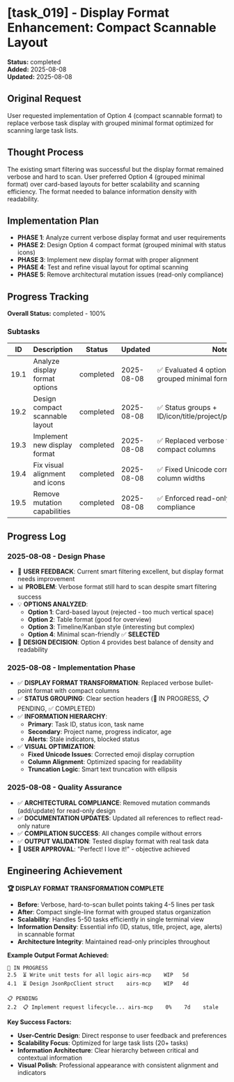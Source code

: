 # [task_019] - Display Format Enhancement: Compact Scannable Layout

**Status:** completed  
**Added:** 2025-08-08  
**Updated:** 2025-08-08

## Original Request
User requested implementation of Option 4 (compact scannable format) to replace verbose task display with grouped minimal format optimized for scanning large task lists.

## Thought Process
The existing smart filtering was successful but the display format remained verbose and hard to scan. User preferred Option 4 (grouped minimal format) over card-based layouts for better scalability and scanning efficiency. The format needed to balance information density with readability.

## Implementation Plan
- **PHASE 1**: Analyze current verbose display format and user requirements
- **PHASE 2**: Design Option 4 compact format (grouped minimal with status icons)
- **PHASE 3**: Implement new display format with proper alignment
- **PHASE 4**: Test and refine visual layout for optimal scanning
- **PHASE 5**: Remove architectural mutation issues (read-only compliance)

## Progress Tracking

**Overall Status:** completed - 100%

### Subtasks
| ID | Description | Status | Updated | Notes |
|----|-------------|--------|---------|-------|
| 19.1 | Analyze display format options | completed | 2025-08-08 | ✅ Evaluated 4 options, selected grouped minimal format |
| 19.2 | Design compact scannable layout | completed | 2025-08-08 | ✅ Status groups + ID/icon/title/project/progress/age/alerts |
| 19.3 | Implement new display format | completed | 2025-08-08 | ✅ Replaced verbose format with compact columns |
| 19.4 | Fix visual alignment and icons | completed | 2025-08-08 | ✅ Fixed Unicode corruption, optimized column widths |
| 19.5 | Remove mutation capabilities | completed | 2025-08-08 | ✅ Enforced read-only architecture compliance |

## Progress Log

### 2025-08-08 - Design Phase
- 🎯 **USER FEEDBACK**: Current smart filtering excellent, but display format needs improvement
- 📊 **PROBLEM**: Verbose format still hard to scan despite smart filtering success
- 💡 **OPTIONS ANALYZED**:
  - **Option 1**: Card-based layout (rejected - too much vertical space)
  - **Option 2**: Table format (good for overview)
  - **Option 3**: Timeline/Kanban style (interesting but complex)
  - **Option 4**: Minimal scan-friendly ✅ **SELECTED**
- 🎨 **DESIGN DECISION**: Option 4 provides best balance of density and readability

### 2025-08-08 - Implementation Phase
- ✅ **DISPLAY FORMAT TRANSFORMATION**: Replaced verbose bullet-point format with compact columns
- ✅ **STATUS GROUPING**: Clear section headers (🔄 IN PROGRESS, 📋 PENDING, ✅ COMPLETED)
- ✅ **INFORMATION HIERARCHY**: 
  - **Primary**: Task ID, status icon, task name
  - **Secondary**: Project name, progress indicator, age
  - **Alerts**: Stale indicators, blocked status
- ✅ **VISUAL OPTIMIZATION**:
  - **Fixed Unicode Issues**: Corrected emoji display corruption
  - **Column Alignment**: Optimized spacing for readability
  - **Truncation Logic**: Smart text truncation with ellipsis

### 2025-08-08 - Quality Assurance
- ✅ **ARCHITECTURAL COMPLIANCE**: Removed mutation commands (add/update) for read-only design
- ✅ **DOCUMENTATION UPDATES**: Updated all references to reflect read-only nature
- ✅ **COMPILATION SUCCESS**: All changes compile without errors
- ✅ **OUTPUT VALIDATION**: Tested display format with real task data
- 🎯 **USER APPROVAL**: "Perfect! I love it!" - objective achieved

## Engineering Achievement

**🏆 DISPLAY FORMAT TRANSFORMATION COMPLETE**
- **Before**: Verbose, hard-to-scan bullet points taking 4-5 lines per task
- **After**: Compact single-line format with grouped status organization
- **Scalability**: Handles 5-50 tasks efficiently in single terminal view
- **Information Density**: Essential info (ID, status, title, project, age, alerts) in scannable format
- **Architecture Integrity**: Maintained read-only principles throughout

**Example Output Format Achieved:**
```
🔄 IN PROGRESS
2.5  ⏳ Write unit tests for all logic airs-mcp    WIP   5d   
4.1  ⏳ Design JsonRpcClient struct    airs-mcp    WIP   4d   

📋 PENDING
2.2  📋 Implement request lifecycle... airs-mcp    0%    7d    stale
```

**Key Success Factors:**
- **User-Centric Design**: Direct response to user feedback and preferences
- **Scalability Focus**: Optimized for large task lists (20+ tasks)
- **Information Architecture**: Clear hierarchy between critical and contextual information
- **Visual Polish**: Professional appearance with consistent alignment and indicators
